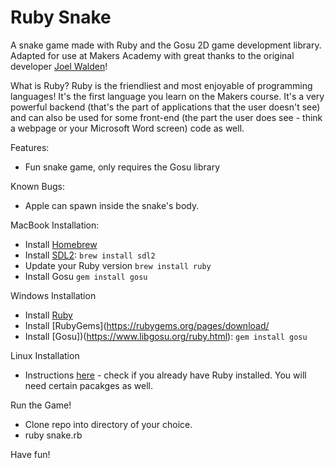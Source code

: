 Ruby Snake
==========

A snake game made with Ruby and the Gosu 2D game development library.  Adapted for use at Makers Academy with great thanks to the original developer [Joel Walden](https://github.com/joelwalden/ruby-snake)!  

What is Ruby?  Ruby is the friendliest and most enjoyable of programming languages!  It's the first language you learn on the Makers course.  It's a very powerful backend (that's the part of applications that the user doesn't see) and can also be used for some front-end (the part the user does see - think a webpage or your Microsoft Word screen) code as well.

Features:
* Fun snake game, only requires the Gosu library

Known Bugs:
* Apple can spawn inside the snake's body.

MacBook Installation:
* Install [Homebrew](https://brew.sh/)
* Install [SDL2](https://github.com/gosu/gosu/wiki/Getting-Started-on-OS-X): `brew install sdl2`
* Update your Ruby version `brew install ruby`
* Install Gosu `gem install gosu`

Windows Installation
* Install [Ruby](https://rubyinstaller.org/)
* Install [RubyGems](https://rubygems.org/pages/download/
* Install [Gosu])(https://www.libgosu.org/ruby.html): `gem install gosu`

Linux Installation
* Instructions [here](https://github.com/gosu/gosu/wiki/Getting-Started-on-Linux) - check if you already have Ruby installed. You will need certain pacakges as well. 

Run the Game!
* Clone repo into directory of your choice.
* ruby snake.rb


Have fun!
